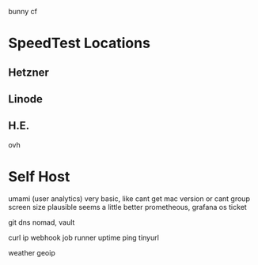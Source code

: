
bunny
cf

# SpeedTest Locations

## Hetzner
## Linode
## H.E.

ovh

# Self Host

umami (user analytics)
    very basic, like cant get mac version
    or cant group screen size
    plausible seems a little better
prometheous, grafana 
os ticket

git
dns
nomad, vault

curl ip 
webhook job runner
uptime ping
tinyurl

weather
geoip
